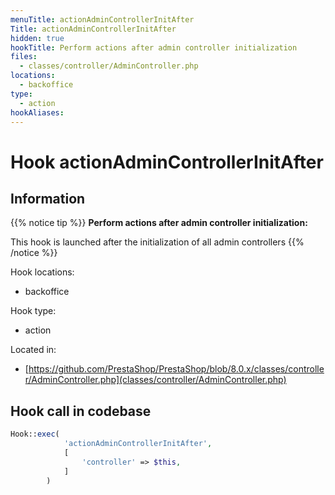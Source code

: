 ```yaml
---
menuTitle: actionAdminControllerInitAfter
Title: actionAdminControllerInitAfter
hidden: true
hookTitle: Perform actions after admin controller initialization
files:
  - classes/controller/AdminController.php
locations:
  - backoffice
type:
  - action
hookAliases:
---
```


# Hook actionAdminControllerInitAfter

## Information

{{% notice tip %}}
**Perform actions after admin controller initialization:** 

This hook is launched after the initialization of all admin controllers
{{% /notice %}}

Hook locations: 
  - backoffice

Hook type: 
  - action

Located in: 
  - [https://github.com/PrestaShop/PrestaShop/blob/8.0.x/classes/controller/AdminController.php](classes/controller/AdminController.php)

## Hook call in codebase

```php
Hook::exec(
            'actionAdminControllerInitAfter',
            [
                'controller' => $this,
            ]
        )
```
